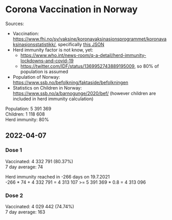 # Corona Vaccination in Norway

Sources:

- Vaccination: <https://www.fhi.no/sv/vaksine/koronavaksinasjonsprogrammet/koronavaksinasjonsstatistikk/>, specifically [this JSON](https://www.fhi.no/api/chartdata/api/99119)
- Herd immunity factor is not know, yet:
  - <https://www.who.int/news-room/q-a-detail/herd-immunity-lockdowns-and-covid-19>
  - <https://twitter.com/IDF/status/1369952743889195009>, so 80% of population is assumed
- Population of Norway: <https://www.ssb.no/befolkning/faktaside/befolkningen>
- Statistics on Children in Norway: https://www.ssb.no/a/barnogunge/2020/bef/ (however children are included in herd immunity calculation)

Population: 5 391 369  
Children: 1 118 608  
Herd immunity: 80%  

## 2022-04-07

### Dose 1

Vaccinated: 4 332 791 (80.37%)  
7 day average: 74

Herd immunity reached in -266 days on 19.7.2021  
-266 * 74 + 4 332 791 = 4 313 107 >= 5 391 369 * 0.8 = 4 313 096

### Dose 2

Vaccinated: 4 029 442 (74.74%)  
7 day average: 163

